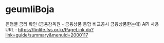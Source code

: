 # geumliBoja
은행별 금리 확인 (금융감독원 - 금융상품 통합 비교공시 금융상품한눈에) API 사용
URL : https://finlife.fss.or.kr/PageLink.do?link=guide/summary&menuId=2000117
